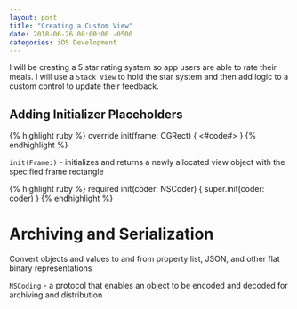 ```yaml
---
layout: post
title: "Creating a Custom View"
date: 2018-06-26 08:00:00 -0500
categories: iOS Development 
---
```


I will be creating a 5 star rating system so app users are able to rate their meals. I will use a `Stack View` to hold the star system and then add logic to a custom control to update their feedback.

## Adding Initializer Placeholders
{% highlight ruby %}
override init(frame: CGRect) {
    <#code#>
}
{% endhighlight %}

`init(Frame:)` - initializes and returns a newly allocated view object with the specified frame rectangle

{% highlight ruby %}
required init(coder: NSCoder) {
	super.init(coder: coder)
}
{% endhighlight %}

# Archiving and Serialization 
Convert objects and values to and from property list, JSON, and other flat binary representations

`NSCoding` - a protocol that enables an object to be encoded and decoded for archiving and distribution


